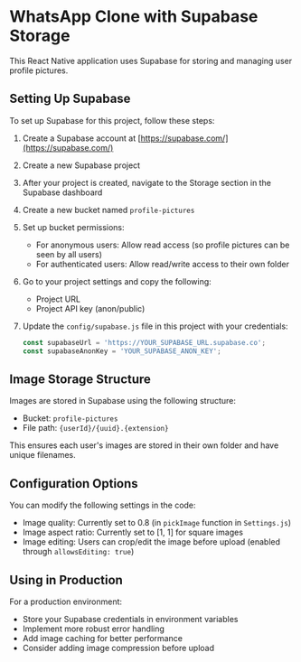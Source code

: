 # WhatsApp Clone with Supabase Storage

This React Native application uses Supabase for storing and managing user profile pictures.

## Setting Up Supabase

To set up Supabase for this project, follow these steps:

1. Create a Supabase account at [https://supabase.com/](https://supabase.com/)

2. Create a new Supabase project

3. After your project is created, navigate to the Storage section in the Supabase dashboard

4. Create a new bucket named `profile-pictures`

5. Set up bucket permissions:
   - For anonymous users: Allow read access (so profile pictures can be seen by all users)
   - For authenticated users: Allow read/write access to their own folder

6. Go to your project settings and copy the following:
   - Project URL
   - Project API key (anon/public)

7. Update the `config/supabase.js` file in this project with your credentials:
   ```javascript
   const supabaseUrl = 'https://YOUR_SUPABASE_URL.supabase.co';
   const supabaseAnonKey = 'YOUR_SUPABASE_ANON_KEY';
   ```

## Image Storage Structure

Images are stored in Supabase using the following structure:
- Bucket: `profile-pictures`
- File path: `{userId}/{uuid}.{extension}`

This ensures each user's images are stored in their own folder and have unique filenames.

## Configuration Options

You can modify the following settings in the code:

- Image quality: Currently set to 0.8 (in `pickImage` function in `Settings.js`)
- Image aspect ratio: Currently set to [1, 1] for square images
- Image editing: Users can crop/edit the image before upload (enabled through `allowsEditing: true`)

## Using in Production

For a production environment:
- Store your Supabase credentials in environment variables
- Implement more robust error handling
- Add image caching for better performance
- Consider adding image compression before upload
